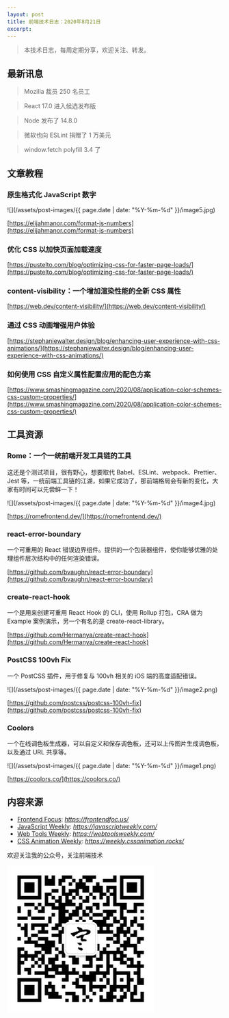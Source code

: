 ```yaml
---
layout: post
title: 前端技术日志：2020年8月21日
excerpt: 
---
```


> 本技术日志，每周定期分享，欢迎关注、转发。

## 最新讯息

> Mozilla 裁员 250 名员工

> React 17.0 进入候选发布版

> Node 发布了 14.8.0

> 微软也向 ESLint 捐赠了 1 万美元

> window.fetch polyfill 3.4 了

## 文章教程

### 原生格式化 JavaScript 数字

![](/assets/post-images/{{ page.date | date: "%Y-%m-%d" }}/image5.jpg)

[https://elijahmanor.com/format-js-numbers](https://elijahmanor.com/format-js-numbers)

### 优化 CSS 以加快页面加载速度

[https://pustelto.com/blog/optimizing-css-for-faster-page-loads/](https://pustelto.com/blog/optimizing-css-for-faster-page-loads/)

### content-visibility：一个增加渲染性能的全新 CSS 属性

[https://web.dev/content-visibility/](https://web.dev/content-visibility/)

### 通过 CSS 动画增强用户体验

[https://stephaniewalter.design/blog/enhancing-user-experience-with-css-animations/](https://stephaniewalter.design/blog/enhancing-user-experience-with-css-animations/)

### 如何使用 CSS 自定义属性配置应用的配色方案

[https://www.smashingmagazine.com/2020/08/application-color-schemes-css-custom-properties/](https://www.smashingmagazine.com/2020/08/application-color-schemes-css-custom-properties/)

## 工具资源

### Rome：一个一统前端开发工具链的工具

这还是个测试项目，很有野心，想要取代 Babel、ESLint、webpack、Prettier、Jest 等，一统前端工具链的江湖，如果它成功了，那前端格局会有新的变化，大家有时间可以先尝鲜一下！

![](/assets/post-images/{{ page.date | date: "%Y-%m-%d" }}/image4.jpg)

[https://romefrontend.dev/](https://romefrontend.dev/)

### react-error-boundary

一个可重用的 React 错误边界组件。提供的一个包装器组件，使你能够优雅的处理组件层次结构中的任何渲染错误。

[https://github.com/bvaughn/react-error-boundary](https://github.com/bvaughn/react-error-boundary)

### create-react-hook

一个是用来创建可重用 React Hook 的 CLI，使用 Rollup 打包，CRA 做为 Example 案例演示，另一个有名的是 create-react-library。

[https://github.com/Hermanya/create-react-hook](https://github.com/Hermanya/create-react-hook)

### PostCSS 100vh Fix

一个 PostCSS 插件，用于修复与 100vh 相关的 iOS 端的高度适配错误。

![](/assets/post-images/{{ page.date | date: "%Y-%m-%d" }}/image2.png)

[https://github.com/postcss/postcss-100vh-fix](https://github.com/postcss/postcss-100vh-fix)

### Coolors

一个在线调色板生成器，可以自定义和保存调色板，还可以上传图片生成调色板，以及通过 URL 共享等。

![](/assets/post-images/{{ page.date | date: "%Y-%m-%d" }}/image1.png)

[https://coolors.co/](https://coolors.co/)

## 内容来源

- [Frontend Focus](https://frontendfoc.us/): *https://frontendfoc.us/*
- [JavaScript Weekly](https://javascriptweekly.com/): *https://javascriptweekly.com/*
- [Web Tools Weekly](https://webtoolsweekly.com/): *https://webtoolsweekly.com/*
- [CSS Animation Weekly](https://weekly.cssanimation.rocks/): *https://weekly.cssanimation.rocks/*

欢迎关注我的公众号，关注前端技术

![赵不寒的网络日记](/assets/qrcode-clean.jpg)

